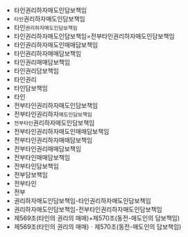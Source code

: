 - 타인권리하자매도인담보책임
- `타인`권리하자매도인담보책임
- 타인`권리하자매도인담보책임`
- 타인권리하자매도인담보책임=전부타인권리하자매도인담보책임
- 타인권리하자매도인매매담보책임
- 타인권리하자매매담보책임
- 타인권리매매담보책임
- 타인권리담보책임
- 타인권리
- 타인담보책임
- 타인
- 전부타인권리하자매도인담보책임
- 전부타인권리하자`매도인담보책임`
- `전부타인`권리하자매도인담보책임
- 전부타인권리하자매도인매매담보책임
- 전부타인권리하자매매담보책임
- 전부타인권리매매담보책임
- 전부타인매매담보책임
- 전부타인담보책임
- 전부담보책임
- 전부타인
- 전부
- 권리하자매도인담보책임-타인권리하자매도인담보책임
- 권리하자매도인담보책임-전부타인권리하자매도인담보책임
- 제569조(타인의 권리의 매매)+제570조(동전-매도인의 담보책임)
- 제569조(타인의 권리의 매매)ㆍ제570조(동전-매도인의 담보책임)